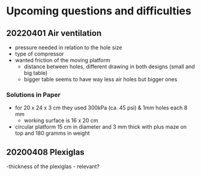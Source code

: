 # Upcoming questions and difficulties

## 20220401 Air ventilation
- pressure needed in relation to the hole size 
- type of compressor
- wanted friction of the moving platform 
  - distance between holes, different drawing in both designs (small and big table) 
  - bigger table seems to have way less air holes but bigger ones
  
### Solutions in Paper
- for 20 x 24 x 3 cm they used 300kPa (ca. 45 psi) & 1mm holes each 8 mm
  - working surface is 16 x 20 cm 
- circular platform 15 cm in diameter and 3 mm thick with plus maze on top and 180 gramms in weight


## 20200408 Plexiglas
-thickness of the plexiglas - relevant? 

